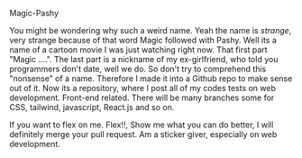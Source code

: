 Magic-Pashy

You might be wondering why such a weird name. Yeah the name is *strange*, very strange because of that word Magic followed with Pashy.
Well its a name of a cartoon movie I was just watching right now. That first part "Magic ....". The last part is a nickname of my ex-girlfriend,
who told you programmers don't date, well we do. So don't try to comprehend this "nonsense" of a name.
Therefore I made it into a Github repo to make sense out of it. Now its a repository, where I post all of my codes tests on web development.
Front-end related. There will be many branches some for CSS, tailwind, javascript, React.js and so on.

If you want to flex on me. Flex!!, Show me what you can do better, I will definitely merge your pull request. Am a sticker giver, especially on web development.
